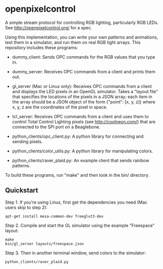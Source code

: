 openpixelcontrol
================

A simple stream protocol for controlling RGB lighting, particularly RGB LEDs.
See http://openpixelcontrol.org/ for a spec.

Using this implementation, you can write your own patterns and animations,
test them in a simulator, and run them on real RGB light arrays.  This
repository includes these programs:

* dummy_client: Sends OPC commands for the RGB values that you type in.

* dummy_server: Receives OPC commands from a client and prints them out.

* gl_server (Mac or Linux only): Receives OPC commands from a client and
  displays the LED pixels in an OpenGL simulator.  Takes a "layout file"
  that specifies the locations of the pixels in a JSON array; each item
  in the array should be a JSON object of the form {"point": [x, y, z]}
  where x, y, z are the coordinates of the pixel in space.

* tcl_server: Receives OPC commands from a client and uses them to
  control Total Control Lighting pixels (see http://coolneon.com/) that
  are connected to the SPI port on a Beaglebone.

* python_clients/opc_client.py: A python library for connecting and sending pixels.

* python_clients/color_utils.py: A python library for manipulating colors.

* python_clients/raver_plaid.py: An example client that sends rainbow patterns.

To build these programs, run "make" and then look in the bin/ directory.


Quickstart
----------

Step 1. If you're using Linux, first get the dependencies you need
(Mac users skip to step 2):

    apt-get install mesa-common-dev freeglut3-dev

Step 2. Compile and start the GL simulator using the example "Freespace" layout:

    make
    bin/gl_server layouts/freespace.json

Step 3. Then in another terminal window, send colors to the simulator:

    python_clients/raver_plaid.py
